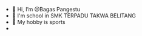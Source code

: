 - 👋 Hi, I’m @Bagas Pangestu
- 👀 I'm school in SMK TERPADU TAKWA BELITANG 
- 🙏 My hobby is sports
-

<!---
Bagas2966/Bagas2966 is a ✨ special ✨ repository because its `README.md` (this file) appears on your GitHub profile.
You can click the Preview link to take a look at your changes.
--->
